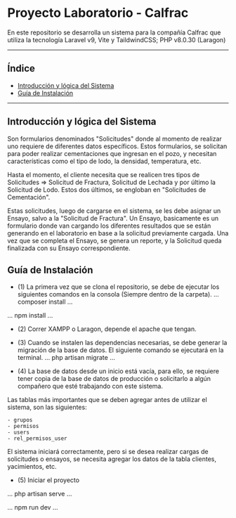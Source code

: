 # Proyecto Laboratorio - Calfrac
En este repositorio se desarrolla un sistema para la compañía Calfrac que utiliza la tecnología Laravel v9, Vite y TaildwindCSS; PHP v8.0.30 (Laragon)

---------

## Índice
- [Introducción y lógica del Sistema](#introducción-y-lógica-del-sistema)
- [Guía de Instalación](#guía-de-instalación)

-------------

## Introducción y lógica del Sistema
Son formularios denominados "Solicitudes" donde al momento de realizar uno requiere de diferentes datos específicos. Estos formularios, se solicitan para poder realizar cementaciones que ingresan en el pozo, y necesitan características como el tipo de lodo, la densidad, temperatura, etc.

Hasta el momento, el cliente necesita que se realicen tres tipos de Solicitudes => Solicitud de Fractura, Solicitud de Lechada y por último la Solicitud de Lodo. Estos dos últimos, se engloban en "Solicitudes de Cementación".

Estas solicitudes, luego de cargarse en el sistema, se les debe asignar un Ensayo, salvo a la "Solicitud de Fractura".
Un Ensayo, basicamente es un formulario donde van cargando los diferentes resultados que se están generando en el laboratorio en base a la solicitud previamente cargada.
Una vez que se completa el Ensayo, se genera un reporte, y la Solicitud queda finalizada con su Ensayo correspondiente.


## Guía de Instalación
- (1) La primera vez que se clona el repositorio, se debe de ejecutar los siguientes comandos en la consola (Siempre dentro de la carpeta).
...
composer install
...

...
npm install
...

- (2) Correr XAMPP o Laragon, depende el apache que tengan.

- (3) Cuando se instalen las dependencias necesarias, se debe generar la migración de la base de datos. El siguiente comando se ejecutará en la terminal.
...
php artisan migrate
...

- (4) La base de datos desde un inicio está vacía, para ello, se requiere tener copia de la base de datos de producción o solicitarlo a algún compañero que esté trabajando con este sistema.

Las tablas más importantes que se deben agregar antes de utilizar el sistema, son las siguientes:

    - grupos
    - permisos
    - users
    - rel_permisos_user

El sistema iniciará correctamente, pero si se desea realizar cargas de solicitudes o ensayos, se necesita agregar los datos de la tabla clientes, yacimientos, etc.

- (5) Iniciar el proyecto

...
php artisan serve
...

...
npm run dev
...


